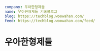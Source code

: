 ```yaml
company: 우아한형제들
name: 우아한형제들 기술블로그
blog: https://techblog.woowahan.com/
feed: https://techblog.woowahan.com/feed/
```

# 우아한형제들

